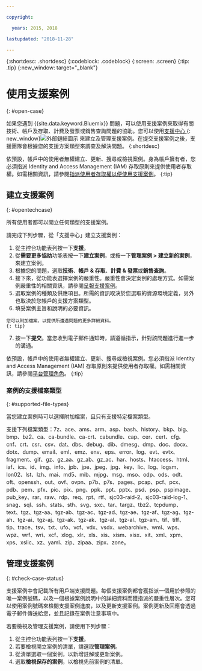 ```yaml
---

copyright:

  years: 2015, 2018

lastupdated: "2018-11-28"

---
```


{:shortdesc: .shortdesc}
{:codeblock: .codeblock}
{:screen: .screen}
{:tip: .tip}
{:new_window: target="_blank"}

# 使用支援案例 
{: #open-case}

如果您遇到 {{site.data.keyword.Bluemix}} 問題，可以使用支援案例來取得有關技術、帳戶及存取、計費及發票或銷售查詢問題的協助。您可以使用[支援中心 ](https://dev.console.cloud.ibm.com/unifiedsupport/supportcenter){: new_window}![外部鏈結圖示](../icons/launch-glyph.svg "外部鏈結圖示") 來建立及管理支援案例。在提交支援案例之後，支援團隊會根據您的支援方案類型來調查及解決問題。
{:shortdesc}

依預設，帳戶中的使用者無權建立、更新、搜尋或檢視案例。身為帳戶擁有者，您必須指派 Identity and Access Management (IAM) 存取原則來提供使用者存取權。如需相關資訊，請參閱[指派使用者存取權以便使用支援案例](/docs/get-support/support_access.html#access)。
{:tip}

## 建立支援案例
{: #opentechcase}

所有使用者都可以開立任何類型的支援案例。

請完成下列步驟，從「支援中心」建立支援案例： 

  1. 從主控台功能表列按一下**支援**。
  2. 從**需要更多協助**功能表按一下**建立案例**，或按一下**管理案例 > 建立新的案例**，來建立案例。
  3. 根據您的問題，選取**技術**、**帳戶 & 存取**、**計費 & 發票**或**銷售查詢**。
  4. 接下來，從功能表選擇案例的嚴重性。嚴重性會決定案例的處理方式。如需案例嚴重性的相關資訊，請參閱[呈報支援案例](/docs/get-support/quick-case-response.html#escalation)。
  5. 選取案例的種類及供應項目。所需的資訊取決於您選取的資源環境定義，另外也取決於您帳戶的支援方案類型。
  6. 填妥案例主旨和說明的必要資訊。 
  
    您可以附加檔案，以提供所遭遇問題的更多詳細資料。
    {: tip}
  7. 按一下**提交**。當您收到電子郵件通知時，請遵循指示，針對該問題進行進一步的溝通。 

依預設，帳戶中的使用者無權建立、更新、搜尋或檢視案例。您必須指派 Identity and Access Management (IAM) 存取原則來提供使用者存取權。如需相關資訊，請參閱[平台管理角色](/docs/iam/users_roles.html#platformrolestable2)。
{:tip}

### 案例的支援檔案類型 
{: #supported-file-types}

當您建立案例時可以選擇附加檔案，且只有支援特定檔案類型。 

支援下列檔案類型：7z、ace、ams、arm、asp、bash、history、bkp、big、bmp、bz2、ca、ca-bundle、ca-crt、cabundle、cap、cer、cert、cfg、cnf、crt、csr、csv、dat、dbs、debug、dib、dmesg、dmp、doc、docx、dotx、dump、email、eml、emz、env、eps、error、log、evt、evtx、fragment、gif、gz、gz_aa、gz_ab、gz_ac、har、hosts、htaccess、html、iaf、ics、id、img、info、jpb、jpe、jpeg、jpg、key、lic、log、logsm、lon02、lst、lzh、mai、md5、mib、mjpg、msg、mso、odp、ods、odt、oft、openssh、out、ovf、ovpn、p7b、p7s、pages、pcap、pcf、pcx、pdb、pem、pfx、pic、pix、png、ppk、ppt、pptx、psd、psp、pspimage、pub_key、rar、raw、rdp、req、rpt、rtf、sjc03-raid-2、sjc03-raid-log-1、snag、sql、ssh、stats、sth、svg、sxc、tar、targz、tbz2、tcpdump、text、tgz、tgz-aa、tgz-ab、tgz-ac、tgz-ad、tgz-ae、tgz-af、tgz-ag、tgz-ah、tgz-ai、tgz-aj、tgz-ak、tgz-ak、tgz-al、tgz-al、tgz-am、tif、tiff、tip、trace、tsv、txt、ufo、vcf、vdx、vsdx、webarchive、wml、wps、wpz、wrf、wri、xcf、xlog、xlr、xls、xis、xism、xisx、xit、xml、xpm、xps、xslic、xz、yaml、zip、zipaa、zipx、zone。 

## 管理支援案例 
{: #check-case-status}

支援案例中會記載所有用戶端支援問題。每個支援案例都會獲指派一個用於參照的唯一案例號碼，以及一個根據案例說明中的詳細資料而獲指派的嚴重性層次。您可以使用案例號碼來檢閱支援案例進度，以及更新支援案例。案例更新及回應會透過電子郵件傳送給您，並且記錄在案例注意事項中。 

若要檢視及管理支援案例，請使用下列步驟：

  1. 從主控台功能表列按一下**支援**。
  2. 若要檢視開立案例的清單，請選取**管理案例**。
  3. 從清單選取一個案例，以新增註解或更新案例。 
  4. 選取**檢視保存的案例**，以檢視先前案例的清單。 
